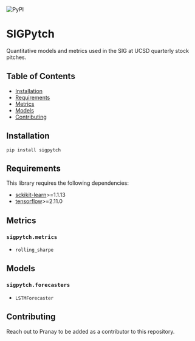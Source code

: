 ![PyPI](https://img.shields.io/pypi/v/sigpytch)
# SIGPytch
Quantitative models and metrics used in the SIG at UCSD quarterly stock pitches.

## Table of Contents
- [Installation](#installation)
- [Requirements](#requirements)
- [Metrics](#metrics)
- [Models](#models)
- [Contributing](#contributing)

## Installation
```
pip install sigpytch
```

## Requirements
This library requires the following dependencies:
- [sckikit-learn](https://scikit-learn.org/stable/install)>=1.1.13
- [tensorflow](https://www.tensorflow.org/install)>=2.11.0

## Metrics
### `sigpytch.metrics`
  - `rolling_sharpe`
  
## Models
### `sigpytch.forecasters`
  - `LSTMForecaster`
  
## Contributing
Reach out to Pranay to be added as a contributor to this repository.
